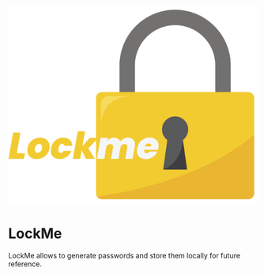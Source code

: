 ![logo](resources/lockmeLogo.png)
# LockMe
LockMe allows to generate passwords and store them locally for future reference.

